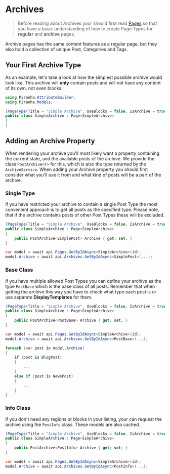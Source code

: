 # Archives

> Before reading about Archives your should first read [Pages](pages) so that you have a basic understanding of how to create Page Types for **regular** and **archive** pages.

Archive pages has the same content features as a regular page, but they also hold a collection of unique Post, Categories and Tags.

## Your First Archive Type

As an example, let's take a look at how the simplest possible archive would look like. This archive will **only** contain posts and will not have any content of its own, not even blocks.

~~~ csharp
using Piranha.AttributeBuilder;
using Piranha.Models;

[PageType(Title = "Simple Archive", UseBlocks = false, IsArchive = true)]
public class SimpleArchive : Page<SimpleArchive>
{
}
~~~

## Adding an Archive Property

When rendering your archive you'll most likely want a property containing the current state, and the available posts of the archive. We provide the class `PostArchive<T>` for this, which is also the type returned by the `ArchiveService`.  When adding your Archive property you should first consider what you'll use it from and what kind of posts will be a part of the archive.


### Single Type

If you have restricted your archive to contain a single Post Type the most convenient approach is to get all posts as the specified type. Please note, that if the archive contains posts of other Post Types these will be excluded.

~~~ csharp
[PageType(Title = "Simple Archive", UseBlocks = false, IsArchive = true)]
public class SimpleArchive : Page<SimpleArchive>
{
    public PostArchive<SimplePost> Archive { get; set; }
}

var model = await api.Pages.GetByIdAsync<SimpleArchive>(id);
model.Archive = await api.Archives.GetByIdAsync<SimplePost>(...);
~~~

### Base Class

If you have multiple allowed Post Types you can define your archive as the type `PostBase` which is the base class of all posts. Remember that when getting the archive this way you have to check what type each post is or use separate **DisplayTemplates** for them.

~~~ csharp
[PageType(Title = "Simple Archive", UseBlocks = false, IsArchive = true)]
public class SimpleArchive : Page<SimpleArchive>
{
    public PostArchive<PostBase> Archive { get; set; }
}

var model = await api.Pages.GetByIdAsync<SimpleArchive>(id);
model.Archive = await api.Archives.GetByIdAsync<PostBase>(...);

foreach (var post in model.Archive)
{
    if (post is BlogPost)
    {
        ...
    }
    else if (post is NewsPost)
    {
        ...
    }
}
~~~

### Info Class

If you don't need any regions or blocks in your listing, your can request the archive using the `PostInfo` class. These models are also cached.

~~~ csharp
[PageType(Title = "Simple Archive", UseBlocks = false, IsArchive = true)]
public class SimpleArchive : Page<SimpleArchive>
{
    public PostArchive<PostInfo> Archive { get; set; }
}

var model = await api.Pages.GetByIdAsync<SimpleArchive>(id);
model.Archive = await api.Archives.GetByIdAsync<PostInfo>(...);
~~~
